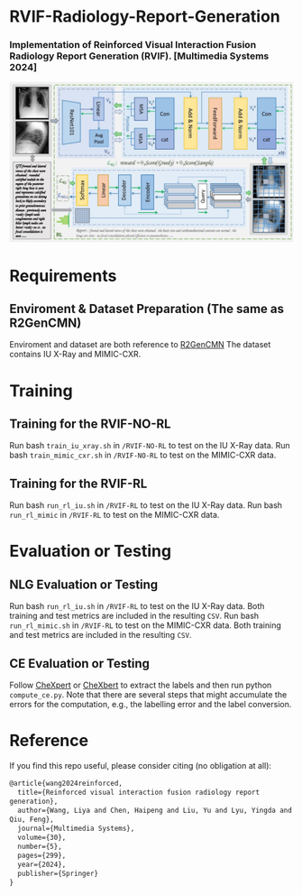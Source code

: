 # RVIF-Radiology-Report-Generation
### Implementation of Reinforced Visual Interaction Fusion Radiology Report Generation (RVIF). [Multimedia Systems 2024]
<div align="center">
  <img src="https://github.com/200084/RVIF-Radiology-Report-Generation/blob/main/RVIF.jpg">
</div>

# Requirements 
## Enviroment & Dataset Preparation (The same as R2GenCMN)
Enviroment and dataset are both reference to [R2GenCMN](https://github.com/zhjohnchan/R2GenCMN)
The dataset contains IU X-Ray and MIMIC-CXR.

# Training
## Training for the RVIF-NO-RL
Run bash `train_iu_xray.sh` in `/RVIF-NO-RL` to test on the IU X-Ray data.
Run bash `train_mimic_cxr.sh` in `/RVIF-NO-RL` to test on the MIMIC-CXR data.
## Training for the RVIF-RL
Run bash `run_rl_iu.sh` in `/RVIF-RL` to test on the IU X-Ray data.
Run bash `run_rl_mimic` in `/RVIF-RL` to test on the MIMIC-CXR data.

# Evaluation or Testing 
## NLG Evaluation or Testing
Run bash `run_rl_iu.sh` in `/RVIF-RL` to test on the IU X-Ray data. Both training and test metrics are included in the resulting `CSV`.
Run bash `run_rl_mimic.sh` in `/RVIF-RL` to test on the MIMIC-CXR data. Both training and test metrics are included in the resulting `CSV`.
## CE Evaluation or Testing
Follow [CheXpert](https://github.com/MIT-LCP/mimic-cxr/tree/master/txt/chexpert) or [CheXbert](https://github.com/stanfordmlgroup/CheXbert) to extract the labels and then run python `compute_ce.py`. Note that there are several steps that might accumulate the errors for the computation, e.g., the labelling error and the label conversion. 

# Reference
If you find this repo useful, please consider citing (no obligation at all):
```
@article{wang2024reinforced,
  title={Reinforced visual interaction fusion radiology report generation},
  author={Wang, Liya and Chen, Haipeng and Liu, Yu and Lyu, Yingda and Qiu, Feng},
  journal={Multimedia Systems},
  volume={30},
  number={5},
  pages={299},
  year={2024},
  publisher={Springer}
}
```
